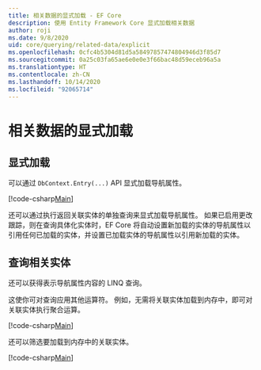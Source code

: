 ```yaml
---
title: 相关数据的显式加载 - EF Core
description: 使用 Entity Framework Core 显式加载相关数据
author: roji
ms.date: 9/8/2020
uid: core/querying/related-data/explicit
ms.openlocfilehash: 0cfc4b5304d81d5a58497857474804946d3f85d7
ms.sourcegitcommit: 0a25c03fa65ae6e0e0e3f66bac48d59eceb96a5a
ms.translationtype: HT
ms.contentlocale: zh-CN
ms.lasthandoff: 10/14/2020
ms.locfileid: "92065714"
---
```

# <a name="explicit-loading-of-related-data"></a>相关数据的显式加载

## <a name="explicit-loading"></a>显式加载

可以通过 `DbContext.Entry(...)` API 显式加载导航属性。

[!code-csharp[Main](../../../../samples/core/Querying/RelatedData/Program.cs#Eager)]

还可以通过执行返回关联实体的单独查询来显式加载导航属性。 如果已启用更改跟踪，则在查询具体化实体时，EF Core 将自动设置新加载的实体的导航属性以引用任何已加载的实体，并设置已加载实体的导航属性以引用新加载的实体。

## <a name="querying-related-entities"></a>查询相关实体

还可以获得表示导航属性内容的 LINQ 查询。

这使你可对查询应用其他运算符。 例如，无需将关联实体加载到内存中，即可对关联实体执行聚合运算。

[!code-csharp[Main](../../../../samples/core/Querying/RelatedData/Program.cs#NavQueryAggregate)]

还可以筛选要加载到内存中的关联实体。

[!code-csharp[Main](../../../../samples/core/Querying/RelatedData/Program.cs#NavQueryFiltered)]
